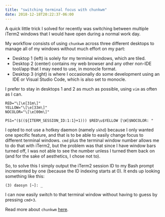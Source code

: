```yaml
---
title: "switching terminal focus with chunkwm"
date: 2018-12-18T20:22:37-06:00
---
```


A quick little trick I solved for recently was switching between multiple iTerm2 windows that I would have open during a normal work day.

<!--more-->

My workflow consists of using `chunkwm` across three different desktops to manage all of my windows without much effort on my part:

- Desktop 1 (left) is solely for my terminal windows, which are tiled.
- Desktop 2 (center) contains my web browser and any other non-IDE tool/app that I may need to use, in monocle format.
- Desktop 3 (right) is where I occasionally do some development using an IDE or Visual Studio Code, which is also set to monocle.

I prefer to stay in desktops 1 and 2 as much as possible, using `vim` as often as I can.

```shell
RED="\[\e[31m\]"
YELLOW="\[\e[33m\]"
NOCOLOR="\[\e[00m\]"

PS1="($((${ITERM_SESSION_ID:1:1}+1))) $RED\u$YELLOW [\W]$NOCOLOR: "
```

I opted to not use a hotkey daemon (namely `skhd`) because I only wanted one specific feature, and that is to be able to easily change focus to different terminal windows.
`cmd` plus the terminal window number allows me to do that with iTerm2, but the problem was that since I have window bars turned off, I was not able to see the number unless I turned them back on (and for the sake of aesthetics, I chose not to).

So, to solve this I simply output the iTerm2 session ID to my Bash prompt incremented by one (because the ID indexing starts at 0).
It ends up looking something like this:

```shell
(3) daosyn [~]: _
```
I can now easily switch to that terminal window without having to guess by pressing `cmd+3`.

Read more about `chunkwm` [here](https://koekeishiya.github.io/chunkwm/).
